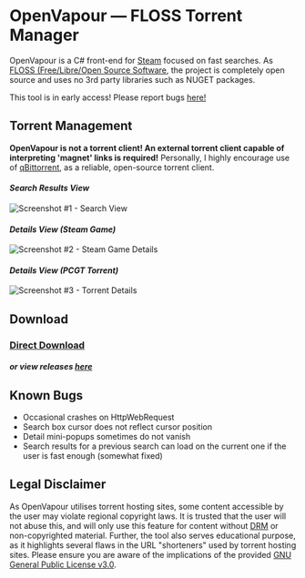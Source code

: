 # OpenVapour — FLOSS Torrent Manager
OpenVapour is a C# front-end for [Steam](https://store.steampowered.com/) focused on fast searches. As [FLOSS (Free/Libre/Open Source Software](https://www.gnu.org/philosophy/floss-and-foss.en.html), the project is completely open source and uses no 3rd party libraries such as NUGET packages.

This tool is in early access! Please report bugs [here!](https://github.com/lily-software/OpenVapour/issues)

## Torrent Management
**OpenVapour is not a torrent client! An external torrent client capable of interpreting 'magnet' links is required!**
Personally, I highly encourage use of [qBittorrent](https://www.qbittorrent.org/), as a reliable, open-source torrent client.

#### *Search Results View*
![Screenshot #1 - Search View](https://user-images.githubusercontent.com/59503910/224724215-46ae2eed-75f6-4941-8df7-a28d67d667b7.png)

#### *Details View (Steam Game)*
![Screenshot #2 - Steam Game Details](https://user-images.githubusercontent.com/59503910/224725037-559b3cc0-2839-4aac-a7cf-b434ea4eba6a.png)

#### *Details View (PCGT Torrent)*
![Screenshot #3 - Torrent Details](https://user-images.githubusercontent.com/59503910/224724507-8d55d4ca-908c-46ac-9ee4-5782c40b0241.png)

## Download
### [Direct Download](https://github.com/lily-software/OpenVapour/releases/latest/download/OpenVapour.exe)
##### or view releases [here](https://github.com/lily-software/OpenVapour/releases)

## Known Bugs
- Occasional crashes on HttpWebRequest
- Search box cursor does not reflect cursor position
- Detail mini-popups sometimes do not vanish
- Search results for a previous search can load on the current one if the user is fast enough (somewhat fixed)

## Legal Disclaimer
As OpenVapour utilises torrent hosting sites, some content accessible by the user may violate regional copyright laws. It is trusted that the user will not abuse this, and will only use this feature for content without [DRM](https://en.wikipedia.org/wiki/Digital_rights_management) or non-copyrighted material. Further, the tool also serves educational purpose, as it highlights several flaws in the URL "shorteners" used by torrent hosting sites. 
Please ensure you are aware of the implications of the provided [GNU General Public License v3.0](https://github.com/lily-software/OpenVapour/blob/master/LICENSE.txt).
